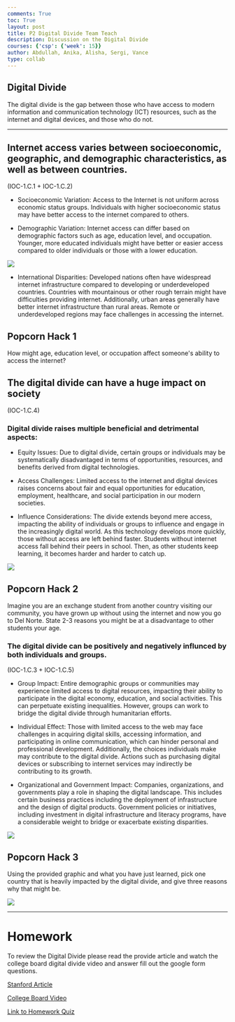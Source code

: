 ```yaml
---
comments: True
toc: True
layout: post
title: P2 Digital Divide Team Teach
description: Discussion on the Digital Divide
courses: {'csp': {'week': 15}}
author: Abdullah, Anika, Alisha, Sergi, Vance
type: collab
---
```


## Digital Divide

The digital divide is the gap between those who have access to modern information and communication technology (ICT) resources, such as the internet and digital devices, and those who do not.

---

## Internet access varies between socioeconomic, geographic, and demographic characteristics, as well as between countries.
(IOC-1.C.1 + IOC-1.C.2)

* Socioeconomic Variation: Access to the Internet is not uniform across economic status groups. Individuals with higher socioeconomic status may have better access to the internet compared to others.

* Demographic Variation: Internet access can differ based on demographic factors such as age, education level, and occupation. Younger, more educated individuals might have better or easier access compared to older individuals or those with a lower education.

![]({{site.baseurl}}/images/demographic.jpg)

* International Disparities: Developed nations often have widespread internet infrastructure compared to developing or underdeveloped countries. Countries with mountainous or other rough terrain might have difficulties providing internet. Additionally, urban areas generally have better internet infrastructure than rural areas. Remote or underdeveloped regions may face challenges in accessing the internet.

## Popcorn Hack 1

How might age, education level, or occupation affect someone's ability to access the internet?

## The digital divide can have a huge impact on society
(IOC-1.C.4)
### Digital divide raises multiple beneficial and detrimental aspects:

* Equity Issues: Due to digital divide, certain groups or individuals may be systematically disadvantaged in terms of opportunities, resources, and benefits derived from digital technologies.

* Access Challenges: Limited access to the internet and digital devices raises concerns about fair and equal opportunities for education, employment, healthcare, and social participation in our modern societies. 

* Influence Considerations: The divide extends beyond mere access, impacting the ability of individuals or groups to influence and engage in the increasingly digital world. As this technology develops more quickly, those without access are left behind faster. Students without internet access fall behind their peers in school. Then, as other students keep learning, it becomes harder and harder to catch up.

![]({{site.baseurl}}/images/systematic.jpg)


## Popcorn Hack 2

Imagine you are an exchange student from another country visiting our community, you have grown up without using the internet and now you go to Del Norte. State 2-3 reasons you might be at a disadvantage to other students your age.


### The digital divide can be positively and negatively influnced by both individuals and groups.
(IOC-1.C.3 + IOC-1.C.5)

* Group Impact: Entire demographic groups or communities may experience limited access to digital resources, impacting their ability to participate in the digital economy, education, and social activities. This can perpetuate existing inequalities. However, groups can work to bridge the digital divide through humanitarian efforts.

* Individual Effect: Those with limited access to the web may face challenges in acquiring digital skills, accessing information, and participating in online communication, which can hinder personal and professional development. Additionally, the choices individuals make may contribute to the digital divide. Actions such as purchasing digital devices or subscribing to internet services may indirectly be contributing to its growth.

* Organizational and Government Impact: Companies, organizations, and governments play a role in shaping the digital landscape. This includes certain business practices including the deployment of infrastructure and the design of digital products. Government policies or initiatives, including investment in digital infrastructure and literacy programs, have a considerable weight to bridge or exacerbate existing disparities.

![]({{site.baseurl}}/images/benefits.jpg)


## Popcorn Hack 3

Using the provided graphic and what you have just learned, pick one country that is heavily impacted by the digital divide, and give three reasons why that might be. 

![]({{site.baseurl}}/images/pophack3.png)

---

# Homework

To review the Digital Divide please read the provide article and watch the college board digital divide video and answer fill out the google form questions. 

<a href="https://cs.stanford.edu/people/eroberts/cs181/projects/digital-divide/start.html">Stanford Article</a>

<a href="https://apclassroom.collegeboard.org/103/home?apd=acc49kj2ma&unit=5">College Board Video</a>

<a href="https://docs.google.com/forms/d/e/1FAIpQLSctiLGmlzRIRIwvQgNvQcztMYVr7sRiYUJAsu9ZoYe0Oc89aA/viewform?usp=sf_link">Link to Homework Quiz</a>

